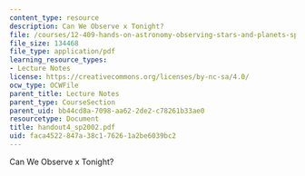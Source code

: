 ```yaml
---
content_type: resource
description: Can We Observe x Tonight?
file: /courses/12-409-hands-on-astronomy-observing-stars-and-planets-spring-2002/faca4522847a38c176261a2be6039bc2_handout4_sp2002.pdf
file_size: 134468
file_type: application/pdf
learning_resource_types:
- Lecture Notes
license: https://creativecommons.org/licenses/by-nc-sa/4.0/
ocw_type: OCWFile
parent_title: Lecture Notes
parent_type: CourseSection
parent_uid: bb44cd8a-7098-aa62-2de2-c78261b33ae0
resourcetype: Document
title: handout4_sp2002.pdf
uid: faca4522-847a-38c1-7626-1a2be6039bc2
---
```

Can We Observe x Tonight?